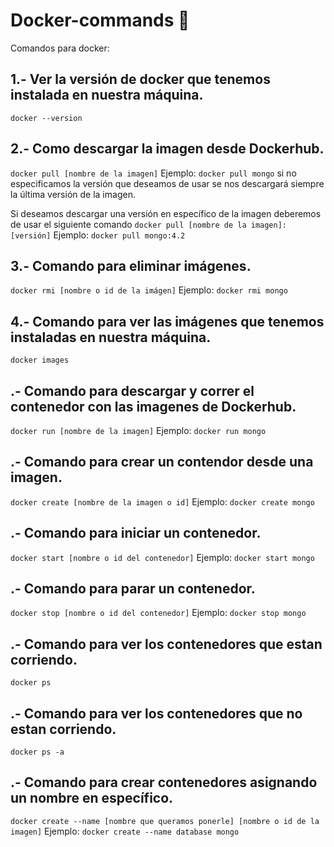 # Docker-commands :whale:

Comandos para docker:

## 1.- Ver la versión de docker que tenemos instalada en nuestra máquina.
```docker --version```

## 2.- Como descargar la imagen desde Dockerhub.
```docker pull [nombre de la imagen]```
Ejemplo: ```docker pull mongo``` si no especificamos la versión que deseamos de usar se nos descargará siempre la última versión de la imagen.

Si deseamos descargar una versión en específico de la imagen deberemos de usar el siguiente comando ```docker pull [nombre de la imagen]:[versión]```
Ejemplo: ```docker pull mongo:4.2```

## 3.- Comando para eliminar imágenes.
```docker rmi [nombre o id de la imágen]```
Ejemplo: ```docker rmi mongo```

## 4.- Comando para ver las imágenes que tenemos instaladas en nuestra máquina.
```docker images```

## .- Comando para descargar y correr el contenedor con las imagenes de Dockerhub.
```docker run [nombre de la imagen]``` 
Ejemplo: ```docker run mongo```

## .- Comando para crear un contendor desde una imagen.
```docker create [nombre de la imagen o id]``` Ejemplo: ```docker create mongo```

## .- Comando para iniciar un contenedor.
```docker start [nombre o id del contenedor]```
Ejemplo: ```docker start mongo```

## .- Comando para parar un contenedor.
```docker stop [nombre o id del contenedor]```
Ejemplo: ```docker stop mongo```

## .- Comando para ver los contenedores que estan corriendo.
```docker ps```

## .- Comando para ver los contenedores que no estan corriendo.
```docker ps -a```

## .- Comando para crear contenedores asignando un nombre en específico.
```docker create --name [nombre que queramos ponerle] [nombre o id de la imagen]```
Ejemplo: ```docker create --name database mongo```







